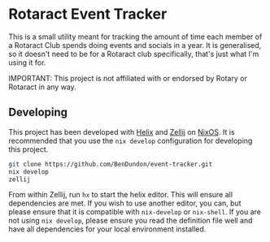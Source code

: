 # Rotaract Event Tracker

This is a small utility meant for tracking the amount of time each member of a Rotaract Club spends doing events and socials in a year. It is generalised, so it doesn't need to be for a Rotaract club specifically, that's just what I'm using it for.

IMPORTANT:
This project is not affiliated with or endorsed by Rotary or Rotaract in any way.

## Developing

This project has been developed with [Helix](https://github.com/helix-editor/helix) and [Zellij](https://github.com/zellij-org/zellij) on [NixOS](https://nixos.org). It is recommended that you use the `nix develop` configuration for developing this project.
```bash
git clone https://github.com/BenDundon/event-tracker.git
nix develop
zellij
```
From within Zellij, run `hx` to start the helix editor. This will ensure all dependencies are met.
If you wish to use another editor, you can, but please ensure that it is compatible with `nix-develop` or `nix-shell`. If you are not using `nix develop`, please ensure you read the definition file well and have all dependencies for your local environment installed.
